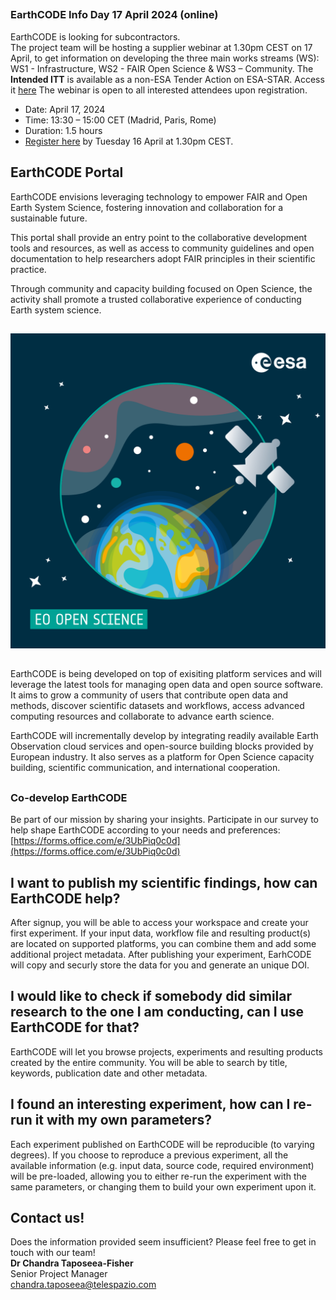 ## <!--{as="div" style="background: #00B19D; padding: 20px 40px 10px;"}-->

### EarthCODE Info Day 17 April 2024 (online)

EarthCODE is looking for subcontractors.  
The project team will be hosting a supplier webinar at 1.30pm CEST on 17 April, to get information on developing the three main works streams (WS): WS1 - Infrastructure, WS2 - FAIR Open Science & WS3 – Community. 
The **Intended ITT** is available as a non-ESA Tender Action on ESA-STAR. Access it [here](https://esastar-publication-ext.sso.esa.int/nonEsaTenderActions/details/13691)
The webinar is open to all interested attendees upon registration.
- Date: April 17, 2024
- Time: 13:30 – 15:00 CET (Madrid, Paris, Rome)
- Duration: 1.5 hours
- [Register here](https://events.teams.microsoft.com/event/133562f6-0358-4e09-9f4a-789d03381b75@e4fda1e2-a063-48c2-a133-cf4b3c22f5af) by Tuesday 16 April at 1.30pm CEST.<!--{p:style="color: #fffb"}-->

## EarthCODE Portal <!--{as="esa-main-section"}-->

EarthCODE envisions leveraging technology to empower FAIR and Open Earth System Science,
fostering innovation and collaboration for a sustainable future.

This portal shall provide an entry point to the collaborative
development tools and resources, as well as access to community
guidelines and open documentation to help researchers adopt FAIR
principles in their scientific practice.

Through community and capacity building focused on Open Science, the
activity shall promote a trusted collaborative experience of
conducting Earth system science.

## <!--{as="div" style="display: flex; width: 100%; justify-content: center"}-->

![Landing page image](EO-Open-Science_Badge_DEF.png) <!--{style="width: 100%; max-width: 50vw"}-->

## <!--{as="esa-main-section"}-->

EarthCODE is being developed on top of exisiting platform services and will
leverage the latest tools for managing open data and open source software.
It aims to grow a community of users that contribute open data and methods,
discover scientific datasets and workflows, access advanced computing resources
and collaborate to advance earth science.

EarthCODE will incrementally develop by integrating readily available Earth Observation
cloud services and open-source building blocks provided by European industry.
It also serves as a platform for Open Science capacity building, scientific communication,
and international cooperation.

## <!--{as="div" style="background: #00B19D; padding: 20px 40px 10px;"}-->

### Co-develop EarthCODE

Be part of our mission by sharing your insights.
Participate in our survey to help shape EarthCODE according to your needs and preferences: [https://forms.office.com/e/3UbPiq0c0d](https://forms.office.com/e/3UbPiq0c0d)<!--{p:style="color: #fffb"}-->

## I want to publish my scientific findings, how can EarthCODE help? <!--{as="esa-main-section"}-->

After signup, you will be able to access your workspace and create
your first experiment. If your input data, workflow file and resulting
product(s) are located on supported platforms, you can combine them
and add some additional project metadata. After publishing your
experiment, EarhCODE will copy and securly store the data for you and
generate an unique DOI.

## I would like to check if somebody did similar research to the one I am conducting, can I use EarthCODE for that? <!--{as="esa-main-section"}-->

EarthCODE will let you browse projects, experiments and resulting
products created by the entire community. You will be able to search
by title, keywords, publication date and other
metadata.

## I found an interesting experiment, how can I re-run it with my own parameters? <!--{as="esa-main-section"}-->

Each experiment published on EarthCODE will be reproducible (to
varying degrees). If you choose to reproduce a previous experiment,
all the available information (e.g. input data, source code, required
environment) will be pre-loaded, allowing you to either re-run the
experiment with the same parameters, or changing them to build your
own experiment upon it.

## Contact us!

Does the information provided seem insufficient? Please feel free to get in touch with our team!  
**Dr Chandra Taposeea-Fisher**  
Senior Project Manager  
[chandra.taposeea@telespazio.com](mailto:chandra.taposeea@telespazio.com)
